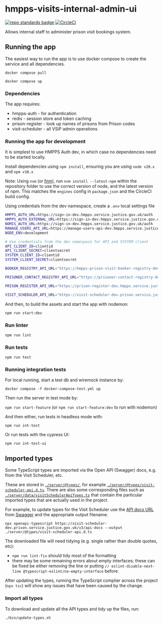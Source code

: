# hmpps-visits-internal-admin-ui
[![repo standards badge](https://img.shields.io/badge/dynamic/json?color=blue&style=flat&logo=github&label=MoJ%20Compliant&query=%24.result&url=https%3A%2F%2Foperations-engineering-reports.cloud-platform.service.justice.gov.uk%2Fapi%2Fv1%2Fcompliant_public_repositories%2Fhmpps-visits-internal-admin-ui)](https://operations-engineering-reports.cloud-platform.service.justice.gov.uk/public-github-repositories.html#hmpps-visits-internal-admin-ui "Link to report")
[![CircleCI](https://circleci.com/gh/ministryofjustice/hmpps-visits-internal-admin-ui/tree/main.svg?style=svg)](https://circleci.com/gh/ministryofjustice/hmpps-visits-internal-admin-ui)

Allows internal staff to administer prison visit bookings system.

## Running the app
The easiest way to run the app is to use docker compose to create the service and all dependencies. 

`docker compose pull`

`docker compose up`

### Dependencies
The app requires: 
* hmpps-auth - for authentication
* redis - session store and token caching
* prison-register - look up names of prisons from Prison codes
* visit-scheduler - all VSiP admin operations

### Running the app for development

It is simplest to use HMPPS Auth dev, in which case no dependencies need to be started locally.

Install dependencies using `npm install`, ensuring you are using `node v20.x` and `npm v10.x`

Note: Using `nvm` (or [fnm](https://github.com/Schniz/fnm)), run `nvm install --latest-npm` within the repository folder to use the correct version of node, and the latest version of npm. This matches the `engines` config in `package.json` and the CircleCI build config.

Using credentials from the dev namespace, create a `.env` local settings file
```bash
HMPPS_AUTH_URL=https://sign-in-dev.hmpps.service.justice.gov.uk/auth
HMPPS_AUTH_EXTERNAL_URL=https://sign-in-dev.hmpps.service.justice.gov.uk/auth
NOMIS_AUTH_URL=https://sign-in-dev.hmpps.service.justice.gov.uk/auth
MANAGE_USERS_API_URL=https://manage-users-api-dev.hmpps.service.justice.gov.uk
NODE_ENV=development

# Use credentials from the dev namespace for API and SYSTEM client
API_CLIENT_ID=clientid
API_CLIENT_SECRET=clientsecret
SYSTEM_CLIENT_ID=clientid
SYSTEM_CLIENT_SECRET=clientsecret

BOOKER_REGISTRY_API_URL="https://hmpps-prison-visit-booker-registry-dev.prison.service.justice.gov.uk"

PRISONER_CONTACT_REGISTRY_API_URL="https://prisoner-contact-registry-dev.prison.service.justice.gov.uk"

PRISON_REGISTER_API_URL="https://prison-register-dev.hmpps.service.justice.gov.uk"

VISIT_SCHEDULER_API_URL="https://visit-scheduler-dev.prison.service.justice.gov.uk"
```

And then, to build the assets and start the app with nodemon:

`npm run start:dev`

### Run linter

`npm run lint`

### Run tests

`npm run test`

### Running integration tests

For local running, start a test db and wiremock instance by:

`docker compose -f docker-compose-test.yml up`

Then run the server in test mode by:

`npm run start-feature` (or `npm run start-feature:dev` to run with nodemon)

And then either, run tests in headless mode with:

`npm run int-test`
 
Or run tests with the cypress UI:

`npm run int-test-ui`


## Imported types

Some TypeScript types are imported via the Open API (Swagger) docs, e.g. from the Visit Scheduler, etc.

These are stored in [`./server/@types/`](./server/@types/), for example [`./server/@types/visit-scheduler-api.d.ts`](./server/@types/visit-scheduler-api.d.ts). There are also some corresponding files such as [`./server/data/visitSchedulerApiTypes.ts`](./server/data/visitSchedulerApiTypes.ts) that contain the particular imported types that are actually used in the project.

For example, to update types for the Visit Scheduler use the [API docs URL](https://visit-scheduler-dev.prison.service.justice.gov.uk/v3/api-docs) from [Swagger](https://visit-scheduler-dev.prison.service.justice.gov.uk/swagger-ui/index.html) and the appropriate output filename:

```
npx openapi-typescript https://visit-scheduler-dev.prison.service.justice.gov.uk/v3/api-docs --output ./server/@types/visit-scheduler-api.d.ts
```

The downloaded file will need tidying (e.g. single rather than double quotes, etc):
* `npm run lint-fix` should tidy most of the formatting
* there may be some remaining errors about empty interfaces; these can be fixed be either removing the line or putting `// eslint-disable-next-line @typescript-eslint/no-empty-interface` before.

After updating the types, running the TypeScript complier across the project (`npx tsc`) will show any issues that have been caused by the change.

### Import all types
To download and update all the API types and tidy up the files, run:

```
./bin/update-types.sh
```
